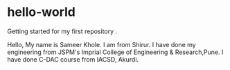# hello-world
Getting started for my first repository .

Hello, My name is Sameer Khole.
I am from Shirur.
I have done my engineering from JSPM's Imprial College of Engineering & Research,Pune.
I have done C-DAC course from IACSD, Akurdi.
